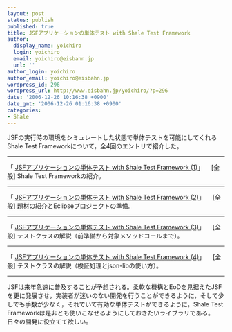 ```yaml
---
layout: post
status: publish
published: true
title: JSFアプリケーションの単体テスト with Shale Test Framework
author:
  display_name: yoichiro
  login: yoichiro
  email: yoichiro@eisbahn.jp
  url: ''
author_login: yoichiro
author_email: yoichiro@eisbahn.jp
wordpress_id: 296
wordpress_url: http://www.eisbahn.jp/yoichiro/?p=296
date: '2006-12-26 10:16:38 +0900'
date_gmt: '2006-12-26 01:16:38 +0900'
categories:
- Shale
---
```


JSFの実行時の環境をシミュレートした状態で単体テストを可能にしてくれるShale Test Frameworkについて，全4回のエントリで紹介した。

****

「
[JSFアプリケーションの単体テスト with Shale Test Framework (1)](http://www.eisbahn.jp/yoichiro/2006/12/jsf_with_shale_test_framework.html)」
　[全般] Shale Test Frameworkの紹介。

****

「
[JSFアプリケーションの単体テスト with Shale Test Framework (2)](http://www.eisbahn.jp/yoichiro/2006/12/jsf_with_shale_test_framework_1.html)」
　[全般] 題材の紹介とEclipseプロジェクトの準備。

****

「
[JSFアプリケーションの単体テスト with Shale Test Framework (3)](http://www.eisbahn.jp/yoichiro/2006/12/jsf_with_shale_test_framework_2.html)」
　[全般] テストクラスの解説（前準備から対象メソッドコールまで）。

****

「
[JSFアプリケーションの単体テスト with Shale Test Framework (4)](http://www.eisbahn.jp/yoichiro/2006/12/jsf_with_shale_test_framework_3.html)」
　[全般] テストクラスの解説（検証処理とjson-libの使い方）。

****

JSFは来年急速に普及することが予想される。柔軟な機構とEoDを見据えたJSFを更に発展させ，実装者が迷いのない開発を行うことができるように，そして少しでも手数が少なく，それでいて有効な単体テストができるように，Shale Test Frameworkは是非とも使いこなせるようにしておきたいライブラリである。
日々の開発に役立てて欲しい。
